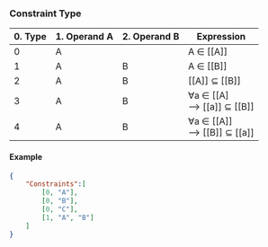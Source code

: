 ### Constraint Type
| 0. Type | 1. Operand A | 2. Operand B | Expression    |
|      ---|           ---|           ---|            ---|
| 0       | A            |              | A ∈ [[A]]    |
| 1       | A            | B            | A ∈ [[B]]    |
| 2       | A            | B            | [[A]] ⊆ [[B]]|
| 3       | A            | B            | ∀a ∈ [[A]<br>⟶ [[a]] ⊆ [[B]] |
| 4       | A            | B            | ∀a ∈ [[A]]<br>⟶ [[B]] ⊆ [[a]] |

#### Example

```json
{
    "Constraints":[
		[0, "A"],
		[0, "B"],
		[0, "C"],
		[1, "A", "B"]
	]
}
```